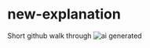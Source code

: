 # new-explanation
Short github walk through
![ai generated](https://user-images.githubusercontent.com/85759426/143059134-7b1da144-0cac-4293-8464-c2e355c6ca93.jpg)
